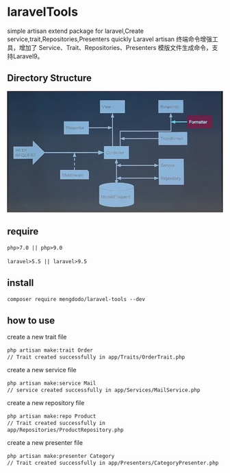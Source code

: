 # laravelTools

simple artisan extend package for laravel,Create service,trait,Repositories,Presenters quickly
Laravel artisan 终端命令增强工具，增加了 Service、Trait、Repositories、Presenters 模版文件生成命令，支持Laravel9。

## Directory Structure
![laravel path](./dst/WechatIMG6.jpeg)

## require
```$xslt
php>7.0 || php>9.0

laravel>5.5 || laravel>9.5
```

## install
```$xslt
composer require mengdodo/laravel-tools --dev
```

## how to use
create a new trait file  
```$xslt
php artisan make:trait Order
// Trait created successfully in app/Traits/OrderTrait.php
```

create a new service file  
```$xslt
php artisan make:service Mail
// service created successfully in app/Services/MailService.php
```

create a new repository file  
```$xslt
php artisan make:repo Product
// Trait created successfully in app/Repositories/ProductRepository.php
```

create a new presenter file  
```$xslt
php artisan make:presenter Category
// Trait created successfully in app/Presenters/CategoryPresenter.php
```
